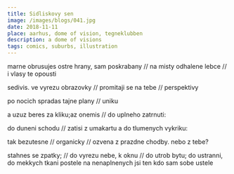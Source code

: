 ```yaml
---
title: Sidliskovy sen
image: /images/blogs/041.jpg
date: 2018-11-11
place: aarhus, dome of vision, tegneklubben
description: a dome of visions
tags: comics, suburbs, illustration
---
```


marne obrusujes ostre hrany, sam
poskrabany //
na misty odhalene lebce // i vlasy te opousti

sedivis. ve vyrezu obrazovky // promitaji se na tebe // perspektivy

po nocich
spradas
tajne plany // uniku

a uzuz beres za kliku;az onemis // do uplneho zatrnuti:

do duneni schodu
// zatisi z umakartu
a do tlumenych vykriku:

tak bezutesne // organicky // ozvena z prazdne chodby. nebo z tebe?

stahnes se zpatky; // do vyrezu nebe, k oknu // do utrob bytu; do ustranni, do mekkych tkani postele
na nenaplnenych
jsi ten kdo sam sobe ustele

